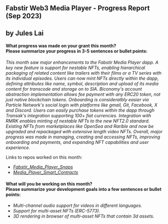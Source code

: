 <h2>Fabstir Web3 Media Player - Progress Report (Sep 2023)<h2>
by Jules Lai

<h4>What progress was made on your grant this month?<br>
Please summarize your progress in 3-5 sentences or bullet points:</h4>

_This month saw major enhancements to the Fabstir Media Player dapp. A key new feature is support for nestable NFTs, enabling hierarchical packaging of related content like trailers with their films or a TV series with its individual episodes. Users can now mint NFTs directly within the dapp, defining attributes like name, symbol, description and upload of its media content for transcode and storage on to SIA. Biconomy's account abstraction implementation allows fee payment with any ERC20 token, not just native blockchain tokens. Onboarding is consideratbly easier via Particle Network's social login with platforms like gmail, Git, Facebook, X and Discord. Users can easily purchase tokens within the dapp through Transak's integration supporting 100+ fiat currencies. Integration with RMRK enables minting of nestable NFTs to the new NFT2.0 standard. Existing NFTs from marketplaces like OpenSea and Rarible and now be upgraded and repackaged with extensive length video NFTs. Overall, major progress was made in managing, creating and accessing NFTs, improving onboarding and payments, and expanding NFT capabilities and user experience._

Links to repos worked on this month:

- _[Fabstir_Media_Player_Snaps](https://github.com/Fabstir/Fabstir_Media_Player_Snaps/tree/main/packages/site)_
- _[Media_Player_Smart_Contracts](https://github.com/Fabstir/media-player-smart-contracts.git)_

<h4>What will you be working on this month?<br>
Please summarize your development goals into a few sentences or bullet points:</h4>

- _Multi-channel audio support for videos in different languages._
- _Support for multi-asset NFTs (ERC-5773)._
- _3D rendering in browser of multi-asset NFTs that contain 3d assets._
